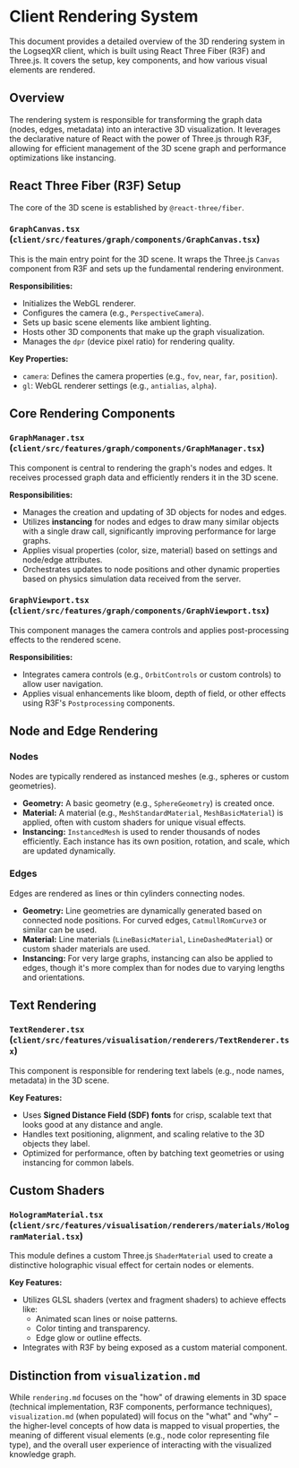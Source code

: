 # Client Rendering System

This document provides a detailed overview of the 3D rendering system in the LogseqXR client, which is built using React Three Fiber (R3F) and Three.js. It covers the setup, key components, and how various visual elements are rendered.

## Overview

The rendering system is responsible for transforming the graph data (nodes, edges, metadata) into an interactive 3D visualization. It leverages the declarative nature of React with the power of Three.js through R3F, allowing for efficient management of the 3D scene graph and performance optimizations like instancing.

## React Three Fiber (R3F) Setup

The core of the 3D scene is established by `@react-three/fiber`.

### `GraphCanvas.tsx` (`client/src/features/graph/components/GraphCanvas.tsx`)

This is the main entry point for the 3D scene. It wraps the Three.js `Canvas` component from R3F and sets up the fundamental rendering environment.

**Responsibilities:**
-   Initializes the WebGL renderer.
-   Configures the camera (e.g., `PerspectiveCamera`).
-   Sets up basic scene elements like ambient lighting.
-   Hosts other 3D components that make up the graph visualization.
-   Manages the `dpr` (device pixel ratio) for rendering quality.

**Key Properties:**
-   `camera`: Defines the camera properties (e.g., `fov`, `near`, `far`, `position`).
-   `gl`: WebGL renderer settings (e.g., `antialias`, `alpha`).

## Core Rendering Components

### `GraphManager.tsx` (`client/src/features/graph/components/GraphManager.tsx`)

This component is central to rendering the graph's nodes and edges. It receives processed graph data and efficiently renders it in the 3D scene.

**Responsibilities:**
-   Manages the creation and updating of 3D objects for nodes and edges.
-   Utilizes **instancing** for nodes and edges to draw many similar objects with a single draw call, significantly improving performance for large graphs.
-   Applies visual properties (color, size, material) based on settings and node/edge attributes.
-   Orchestrates updates to node positions and other dynamic properties based on physics simulation data received from the server.

### `GraphViewport.tsx` (`client/src/features/graph/components/GraphViewport.tsx`)

This component manages the camera controls and applies post-processing effects to the rendered scene.

**Responsibilities:**
-   Integrates camera controls (e.g., `OrbitControls` or custom controls) to allow user navigation.
-   Applies visual enhancements like bloom, depth of field, or other effects using R3F's `Postprocessing` components.

## Node and Edge Rendering

### Nodes

Nodes are typically rendered as instanced meshes (e.g., spheres or custom geometries).

-   **Geometry:** A basic geometry (e.g., `SphereGeometry`) is created once.
-   **Material:** A material (e.g., `MeshStandardMaterial`, `MeshBasicMaterial`) is applied, often with custom shaders for unique visual effects.
-   **Instancing:** `InstancedMesh` is used to render thousands of nodes efficiently. Each instance has its own position, rotation, and scale, which are updated dynamically.

### Edges

Edges are rendered as lines or thin cylinders connecting nodes.

-   **Geometry:** Line geometries are dynamically generated based on connected node positions. For curved edges, `CatmullRomCurve3` or similar can be used.
-   **Material:** Line materials (`LineBasicMaterial`, `LineDashedMaterial`) or custom shader materials are used.
-   **Instancing:** For very large graphs, instancing can also be applied to edges, though it's more complex than for nodes due to varying lengths and orientations.

## Text Rendering

### `TextRenderer.tsx` (`client/src/features/visualisation/renderers/TextRenderer.tsx`)

This component is responsible for rendering text labels (e.g., node names, metadata) in the 3D scene.

**Key Features:**
-   Uses **Signed Distance Field (SDF) fonts** for crisp, scalable text that looks good at any distance and angle.
-   Handles text positioning, alignment, and scaling relative to the 3D objects they label.
-   Optimized for performance, often by batching text geometries or using instancing for common labels.

## Custom Shaders

### `HologramMaterial.tsx` (`client/src/features/visualisation/renderers/materials/HologramMaterial.tsx`)

This module defines a custom Three.js `ShaderMaterial` used to create a distinctive holographic visual effect for certain nodes or elements.

**Key Features:**
-   Utilizes GLSL shaders (vertex and fragment shaders) to achieve effects like:
    -   Animated scan lines or noise patterns.
    -   Color tinting and transparency.
    -   Edge glow or outline effects.
-   Integrates with R3F by being exposed as a custom material component.

## Distinction from `visualization.md`

While `rendering.md` focuses on the "how" of drawing elements in 3D space (technical implementation, R3F components, performance techniques), `visualization.md` (when populated) will focus on the "what" and "why" – the higher-level concepts of how data is mapped to visual properties, the meaning of different visual elements (e.g., node color representing file type), and the overall user experience of interacting with the visualized knowledge graph.